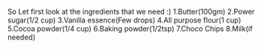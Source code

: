 So Let first look at the ingredients that we need :)
1.Butter(100gm)
2.Power sugar(1/2 cup)
3.Vanilla essence(Few drops)
4.All purpose flour(1 cup)
5.Cocoa powder(1/4 cup)
6.Baking powder(1/2tsp)
7.Choco Chips
8.Milk(if needed) 